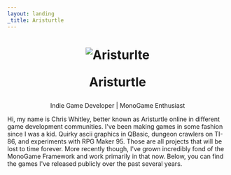 ```yaml
---
layout: landing
_title: Aristurtle
---
```


<h1 align="center">

![Aristurlte](~/images/aristurtle.png?height=50)

<p>Aristurtle</p>
</h1>

<p class="lead" align="center">
<span>Indie Game Developer | MonoGame Enthusiast</span>
</p>

Hi, my name is Chris Whitley, better known as Aristurtle online in different game development communities.  I've been making games in some fashion since I was a kid. Quirky ascii graphics in QBasic, dungeon crawlers on TI-86, and experiments with RPG Maker 95. Those are all projects that will be lost to time forever. More recently though, I've grown incredibly fond of the MonoGame Framework and work primarily in that now. Below, you can find the games I've released publicly over the past several years.

